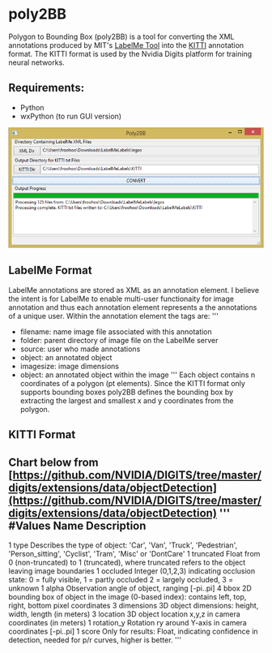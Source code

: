 # poly2BB

Polygon to Bounding Box (poly2BB) is a tool for converting the XML annotations produced by MIT's [LabelMe Tool](http://labelme.csail.mit.edu "MIT Label Me") into the [KITTI](http://www.cvlibs.net/datasets/kitti/index.php "Karlsruhe Institute") annotation format. The KITTI format is used by the Nvidia Digits platform for training neural networks. 

## Requirements:
- Python
- wxPython (to run GUI version)

![screenshot](poly2BB.png)

## LabelMe Format

LabelMe annotations are stored as XML as an annotation element. I believe the intent is for LabelMe to enable multi-user functionaity for image annotation and thus each annotation element represents a the annotations of a unique user. Within the annotation element the tags are:
'''
 - filename:       name image file associated with this annotation
 - folder:         parent directory of image file on the LabelMe server
 - source:         user who made annotations
 - object:         an annotated object
 - imagesize:      image dimensions
 - object:         an annotated object within the image
 '''
 Each object contains n coordinates of a polygon (pt elements). Since the KITTI format only supports bounding boxes poly2BB defines the bounding box by extracting the largest and smallest x and y coordinates from the polygon. 

 ## KITTI Format
 Chart below from [https://github.com/NVIDIA/DIGITS/tree/master/digits/extensions/data/objectDetection](https://github.com/NVIDIA/DIGITS/tree/master/digits/extensions/data/objectDetection)
 '''
 #Values    Name      Description
----------------------------------------------------------------------------
   1    type         Describes the type of object: 'Car', 'Van', 'Truck',
                     'Pedestrian', 'Person_sitting', 'Cyclist', 'Tram',
                     'Misc' or 'DontCare'
   1    truncated    Float from 0 (non-truncated) to 1 (truncated), where
                     truncated refers to the object leaving image boundaries
   1    occluded     Integer (0,1,2,3) indicating occlusion state:
                     0 = fully visible, 1 = partly occluded
                     2 = largely occluded, 3 = unknown
   1    alpha        Observation angle of object, ranging [-pi..pi]
   4    bbox         2D bounding box of object in the image (0-based index):
                     contains left, top, right, bottom pixel coordinates
   3    dimensions   3D object dimensions: height, width, length (in meters)
   3    location     3D object location x,y,z in camera coordinates (in meters)
   1    rotation_y   Rotation ry around Y-axis in camera coordinates [-pi..pi]
   1    score        Only for results: Float, indicating confidence in
                     detection, needed for p/r curves, higher is better.
'''
